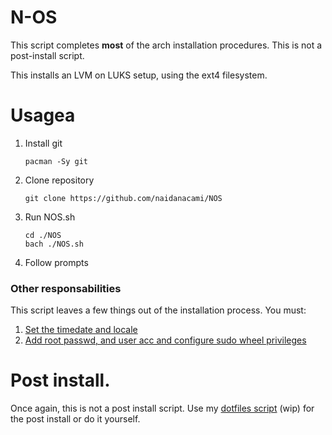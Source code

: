 # N-OS
This script completes **most** of the arch installation procedures. This is not a post-install script.

This installs an LVM on LUKS setup, using the ext4 filesystem.

# Usagea
1. Install git
    ```
    pacman -Sy git
    ```
2. Clone repository
    ```
    git clone https://github.com/naidanacami/NOS
    ```
3. Run NOS.sh
    ```
    cd ./NOS
    bach ./NOS.sh
    ```
4. Follow prompts

### Other responsabilities
This script leaves a few things out of the installation process. You must:
1. [Set the timedate and locale](https://youtu.be/kD3WC-93jEk?t=685)
2. [Add root passwd, and user acc and configure sudo wheel privileges](https://youtu.be/kD3WC-93jEk?t=1209)


# Post install.
Once again, this is not a post install script. Use my [dotfiles script](https://github.com/naidanacami/dotfiles) (wip) for the post install or do it yourself.